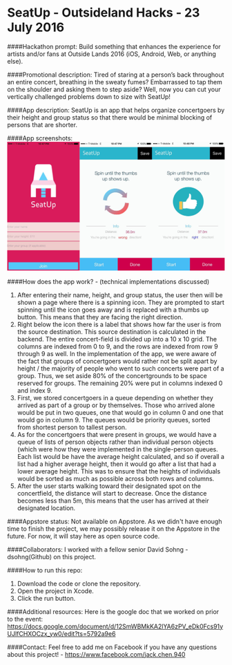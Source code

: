 # SeatUp - Outsideland Hacks - 23 July 2016

####Hackathon prompt: 
Build something that enhances the experience for artists and/or fans at Outside Lands 2016 (iOS, Android, Web, or anything else).

####Promotional description: 
Tired of staring at a person’s back throughout an entire concert, breathing in the sweaty fumes? Embarrassed to tap them on the shoulder and asking them to step aside? Well, now you can cut your vertically challenged problems down to size with SeatUp!

####App description: 
SeatUp is an app that helps organize concertgoers by their height and group status so that there would be minimal blocking of persons that are shorter. 

####App screenshots:
![Main page / Home page](https://github.com/ChenCodes/SeatUp/blob/master/githubScreenshot.png)

####How does the app work? - (technical implementations discussed)
1. After entering their name, height, and group status, the user then will be shown a page where there is a spinning icon. They are prompted to start spinning until the icon goes away and is replaced with a thumbs up button. This means that they are facing the right direction.
2. Right below the icon there is a label that shows how far the user is from the source destination. This source destination is calculated in the backend. The entire concert-field is divided up into a 10 x 10 grid. The columns are indexed from 0 to 9, and the rows are indexed from row 9 through 9 as well. In the implementation of the app, we were aware of the fact that groups of concertgoers would rather not be split apart by height / the majority of people who went to such concerts were part of a group. Thus, we set aside 80% of the concertgrounds to be space reserved for groups. The remaining 20% were put in columns indexed 0 and index 9. 
3. First, we stored concertgoers in a queue depending on whether they arrived as part of a group or by themselves. Those who arrived alone would be put in two queues, one that would go in column 0 and one that would go in column 9. The queues would be priority queues, sorted from shortest person to tallest person. 
4. As for the concertgoers that were present in groups, we would have a queue of lists of person objects rather than individual person objects (which were how they were implemented in the single-person queues. Each list would be have the average height calculated, and so if overall a list had a higher average height, then it would go after a list that had a lower average height. This was to ensure that the heights of individuals would be sorted as much as possible across both rows and columns.
5. After the user starts walking toward their designated spot on the concertfield, the distance will start to decrease. Once the distance becomes less than 5m, this means that the user has arrived at their designated location. 

####Appstore status: 
Not available on Appstore. As we didn't have enough time to finish the project, we may possibly release it on the Appstore in the future. For now, it will stay here as open source code. 

####Collaborators:
I worked with a fellow senior David Sohng - dsohng(Github) on this project. 

####How to run this repo:

1. Download the code or clone the repository.
1. Open the project in Xcode.
1. Click the run button.


####Additional resources:
Here is the google doc that we worked on prior to the event:
https://docs.google.com/document/d/12SmWBMkKA2lYA6zPV_eDk0Fcs91yUJlfCHXOCzx_yw0/edit?ts=5792a9e6

####Contact:
Feel free to add me on Facebook if you have any questions about this project! - https://www.facebook.com/jack.chen.940



